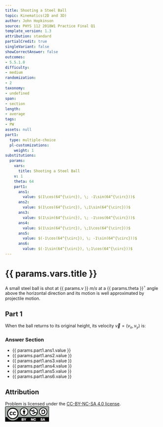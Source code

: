 ```yaml
---
title: Shooting a Steel Ball
topic: Kinematics(2D and 3D)
author: John Hopkinson
source: PHYS 112 2018W1 Practice Final Q1
template_version: 1.3
attribution: standard
partialCredit: true
singleVariant: false
showCorrectAnswer: false
outcomes:
- 5.5.1.0
difficulty:
- medium
randomization:
- 2
taxonomy:
- undefined
span:
- section
length:
- average
tags:
- PW
assets: null
part1:
  type: multiple-choice
  pl-customizations:
    weight: 1
substitutions:
  params:
    vars:
      title: Shooting a Steel Ball
    v: 1
    theta: 64
    part1:
      ans1:
        value: $(1\cos(64^{\circ}), \; -1\sin(64^{\circ}))$
      ans2:
        value: $(1\cos(64^{\circ}), \;1\sin(64^{\circ}))$
      ans3:
        value: $(1\sin(64^{\circ}), \; -1\cos(64^{\circ}))$
      ans4:
        value: $(1\sin(64^{\circ}), \;1\cos(64^{\circ}))$
      ans5:
        value: $(-1\cos(64^{\circ}), \; -1\sin(64^{\circ}))$
      ans6:
        value: $(-1\sin(64^{\circ}), \;1\cos(64^{\circ}))$
---
```

# {{ params.vars.title }}
A small steel ball is shot at {{ params.v }} $m/s$ at a {{ params.theta }}$^{\circ}$ angle above the horizontal direction and its motion is well approximated by projectile motion.

## Part 1

When the ball returns to its original height, its velocity $\overrightarrow{v} = (v_x, v_y)$ is:

### Answer Section

- {{ params.part1.ans1.value }}
- {{ params.part1.ans2.value }}
- {{ params.part1.ans3.value }}
- {{ params.part1.ans4.value }}
- {{ params.part1.ans5.value }}
- {{ params.part1.ans6.value }}

## Attribution

Problem is licensed under the [CC-BY-NC-SA 4.0 license](https://creativecommons.org/licenses/by-nc-sa/4.0/).<br> ![The Creative Commons 4.0 license requiring attribution-BY, non-commercial-NC, and share-alike-SA license.](https://raw.githubusercontent.com/firasm/bits/master/by-nc-sa.png)